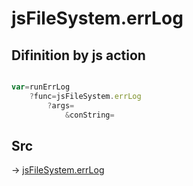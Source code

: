 # jsFileSystem.errLog

## Difinition by js action

```js.js

var=runErrLog
	?func=jsFileSystem.errLog
		?args=
			&conString=
```

## Src

-> [jsFileSystem.errLog](https://github.com/puutaro/CommandClick/blob/master/app/src/main/java/com/puutaro/commandclick/fragment_lib/terminal_fragment/js_interface/file/JsFileSystem.kt#L126)



